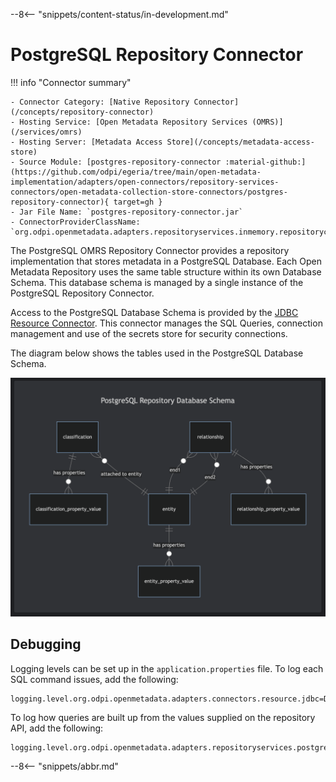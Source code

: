 <!-- SPDX-License-Identifier: CC-BY-4.0 -->
<!-- Copyright Contributors to the ODPi Egeria project. -->


--8<-- "snippets/content-status/in-development.md"

# PostgreSQL Repository Connector

!!! info "Connector summary"

    - Connector Category: [Native Repository Connector](/concepts/repository-connector)
    - Hosting Service: [Open Metadata Repository Services (OMRS)](/services/omrs)
    - Hosting Server: [Metadata Access Store](/concepts/metadata-access-store)
    - Source Module: [postgres-repository-connector :material-github:](https://github.com/odpi/egeria/tree/main/open-metadata-implementation/adapters/open-connectors/repository-services-connectors/open-metadata-collection-store-connectors/postgres-repository-connector){ target=gh }
    - Jar File Name: `postgres-repository-connector.jar`
    - ConnectorProviderClassName: `org.odpi.openmetadata.adapters.repositoryservices.inmemory.repositoryconnector/PostgresOMRSRepositoryConnectorProvider.java`


The PostgreSQL OMRS Repository Connector provides a repository implementation that stores metadata in a PostgreSQL Database.  Each Open Metadata Repository uses the same table structure within its own Database Schema.  This database schema is managed by a single instance of the PostgreSQL Repository Connector.

Access to the PostgreSQL Database Schema is provided by the [JDBC Resource Connector](/connectors/resource/jdbc-resource-connector).  This connector manages the SQL Queries, connection management and use of the secrets store for security connections.

The diagram below shows the tables used in the PostgreSQL Database Schema.

![Postgres Schema](postgres-schema.png)

## Debugging

Logging levels can be set up in the `application.properties` file.  To log each SQL command issues, add the following:

```
logging.level.org.odpi.openmetadata.adapters.connectors.resource.jdbc=DEBUG
```

To log how queries are built up from the values supplied on the repository API, add the following:

```
logging.level.org.odpi.openmetadata.adapters.repositoryservices.postgres.repositoryconnector.database=DEBUG
```

--8<-- "snippets/abbr.md"

